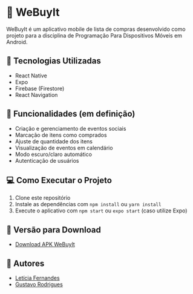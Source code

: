 # 🛒 WeBuyIt

WeBuyIt é um aplicativo mobile de lista de compras desenvolvido como projeto para a disciplina de Programação Para Dispositivos Móveis em Android.

## 🚀 Tecnologias Utilizadas
- React Native
- Expo
- Firebase (Firestore)
- React Navigation

## 📌 Funcionalidades (em definição)
- Criação e gerenciamento de eventos sociais
- Marcação de itens como comprados
- Ajuste de quantidade dos itens
- Visualização de eventos em calendário
- Modo escuro/claro automático
- Autenticação de usuários

## 💻 Como Executar o Projeto
1. Clone este repositório
2. Instale as dependências com `npm install` ou `yarn install`
3. Execute o aplicativo com `npm start` ou `expo start` (caso utilize Expo)

## 📱 Versão para Download
- [Download APK WeBuyIt](https://expo.dev/accounts/lele_sf/projects/WeBuyIt/builds/71ed1ee6-37d5-4fbd-8851-5a34549454d0)

## 👥 Autores
- [Letícia Fernandes](https://github.com/lele-sf)
- [Gustavo Rodrigues](https://github.com/gutorafael)
